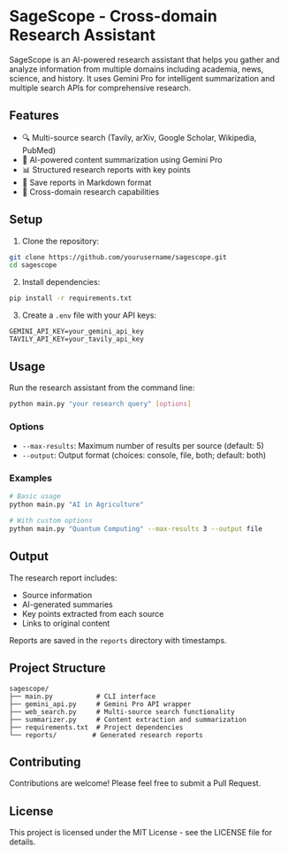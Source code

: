 # SageScope - Cross-domain Research Assistant

SageScope is an AI-powered research assistant that helps you gather and analyze information from multiple domains including academia, news, science, and history. It uses Gemini Pro for intelligent summarization and multiple search APIs for comprehensive research.

## Features

- 🔍 Multi-source search (Tavily, arXiv, Google Scholar, Wikipedia, PubMed)
- 📝 AI-powered content summarization using Gemini Pro
- 📊 Structured research reports with key points
- 💾 Save reports in Markdown format
- 🎯 Cross-domain research capabilities

## Setup

1. Clone the repository:
```bash
git clone https://github.com/yourusername/sagescope.git
cd sagescope
```

2. Install dependencies:
```bash
pip install -r requirements.txt
```

3. Create a `.env` file with your API keys:
```
GEMINI_API_KEY=your_gemini_api_key
TAVILY_API_KEY=your_tavily_api_key
```

## Usage

Run the research assistant from the command line:

```bash
python main.py "your research query" [options]
```

### Options

- `--max-results`: Maximum number of results per source (default: 5)
- `--output`: Output format (choices: console, file, both; default: both)

### Examples

```bash
# Basic usage
python main.py "AI in Agriculture"

# With custom options
python main.py "Quantum Computing" --max-results 3 --output file
```

## Output

The research report includes:
- Source information
- AI-generated summaries
- Key points extracted from each source
- Links to original content

Reports are saved in the `reports` directory with timestamps.

## Project Structure

```
sagescope/
├── main.py           # CLI interface
├── gemini_api.py     # Gemini Pro API wrapper
├── web_search.py     # Multi-source search functionality
├── summarizer.py     # Content extraction and summarization
├── requirements.txt  # Project dependencies
└── reports/         # Generated research reports
```

## Contributing

Contributions are welcome! Please feel free to submit a Pull Request.

## License

This project is licensed under the MIT License - see the LICENSE file for details. 
